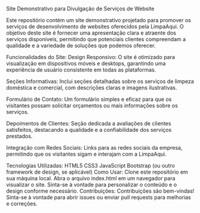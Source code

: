 Site Demonstrativo para Divulgação de Serviços de Website

Este repositório contém um site demonstrativo projetado para promover os serviços de desenvolvimento de websites oferecidos pela LimpaAqui. O objetivo deste site é fornecer uma apresentação clara e atraente dos serviços disponíveis, permitindo que potenciais clientes compreendam a qualidade e a variedade de soluções que podemos oferecer.

Funcionalidades do Site:
Design Responsivo: O site é otimizado para visualização em dispositivos móveis e desktops, garantindo uma experiência de usuário consistente em todas as plataformas.

Seções Informativas: Inclui seções detalhadas sobre os serviços de limpeza doméstica e comercial, com descrições claras e imagens ilustrativas.

Formulário de Contato: Um formulário simples e eficaz para que os visitantes possam solicitar orçamentos ou mais informações sobre os serviços.

Depoimentos de Clientes: Seção dedicada a avaliações de clientes satisfeitos, destacando a qualidade e a confiabilidade dos serviços prestados.

Integração com Redes Sociais: Links para as redes sociais da empresa, permitindo que os visitantes sigam e interajam com a LimpaAqui.

Tecnologias Utilizadas:
HTML5
CSS3
JavaScript
Bootstrap (ou outro framework de design, se aplicável)
Como Usar:
Clone este repositório em sua máquina local.
Abra o arquivo index.html em um navegador para visualizar o site.
Sinta-se à vontade para personalizar o conteúdo e o design conforme necessário.
Contribuições:
Contribuições são bem-vindas! Sinta-se à vontade para abrir issues ou enviar pull requests para melhorias e correções.
